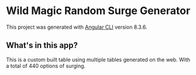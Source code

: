 # Wild Magic Random Surge Generator

This project was generated with [Angular CLI](https://github.com/angular/angular-cli) version 8.3.6.

## What's in this app?

This is a custom built table using multiple tables generated on the web.  With a total of 440 options of surging.

